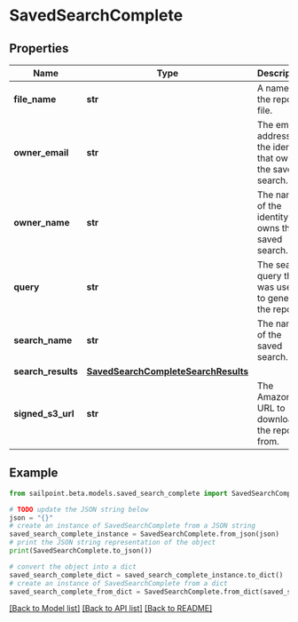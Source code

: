 # SavedSearchComplete


## Properties

Name | Type | Description | Notes
------------ | ------------- | ------------- | -------------
**file_name** | **str** | A name for the report file. | 
**owner_email** | **str** | The email address of the identity that owns the saved search. | 
**owner_name** | **str** | The name of the identity that owns the saved search. | 
**query** | **str** | The search query that was used to generate the report. | 
**search_name** | **str** | The name of the saved search. | 
**search_results** | [**SavedSearchCompleteSearchResults**](SavedSearchCompleteSearchResults.md) |  | 
**signed_s3_url** | **str** | The Amazon S3 URL to download the report from. | 

## Example

```python
from sailpoint.beta.models.saved_search_complete import SavedSearchComplete

# TODO update the JSON string below
json = "{}"
# create an instance of SavedSearchComplete from a JSON string
saved_search_complete_instance = SavedSearchComplete.from_json(json)
# print the JSON string representation of the object
print(SavedSearchComplete.to_json())

# convert the object into a dict
saved_search_complete_dict = saved_search_complete_instance.to_dict()
# create an instance of SavedSearchComplete from a dict
saved_search_complete_from_dict = SavedSearchComplete.from_dict(saved_search_complete_dict)
```
[[Back to Model list]](../README.md#documentation-for-models) [[Back to API list]](../README.md#documentation-for-api-endpoints) [[Back to README]](../README.md)



